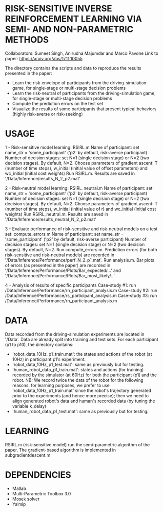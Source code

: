 # RISK-SENSITIVE INVERSE REINFORCEMENT LEARNING VIA SEMI- AND NON-PARAMETRIC METHODS 
Collaborators: Sumeet Singh, Anirudha Majumdar and Marco Pavone
Link to paper: https://arxiv.org/abs/1711.10055

The directory contains the scripts and data to reproduce the results presented in the paper:
- Learn the risk-envelope of participants from the driving-simulation game, for single-stage or multi-stage decision problems
- Learn the risk-neutral of participants from the driving-simulation game, for single-stage or multi-stage decision problems
- Compute the prediction errors on the test set
- Visualize the results of some participants that present typical behaviors (highly risk-averse or risk-seeking)


# USAGE

1 - Risk-sensitive model learning: RSIRL.m
	Name of participant: set name_str = 'some_participant' ('p2' by default, risk-averse participant)
	Number of decision stages: set N=1 (single decision stage) or N=2 (two decision stages). By default, N=2.
	Choose parameters of gradient ascent: T (number of time steps), w_initial (initial value of offset parameters) and wc_initial (initial cost weights) 
	Run RSIRL.m. Results are saved in '/Data/Inference/results_N_2_p2.mat'

2 - Risk-neutral model learning: RSIRL_neutral.m
	Name of participant: set name_str = 'some_participant' ('p2' by default, risk-averse participant)
	Number of decision stages: set N=1 (single decision stage) or N=2 (two decision stages). By default, N=2.
	Choose parameters of gradient ascent: T (number of time steps), w_initial (initial value of r) and wc_initial (initial cost weights) 
	Run RSIRL_neutral.m. Results are saved in '/Data/Inference/results_neutral_N_2_p2.mat'

3 - Evaluate performance of risk-sensitive and risk-neutral models on a test set: compute_errors.m
	Name of participant: set name_str = 'some_participant' ('p2' by default, risk-averse participant)
	Number of decision stages: set N=1 (single decision stage) or N=2 (two decision stages). By default, N=2.
	Run compute_errors.m. Prediction errors (for both risk-sensitive and risk-neutral models) are recorded in '/Data/Inference/Performance/perf_N_2_p1.mat'.
	Run analysis.m. Bar plots of errors (as presented in the paper) are recorded in '/Data/Inference/Performance/Plots/Bar_expected/...' and '/Data/Inference/Performance/Plots/Bar_most_likely/...'

4 - Analysis of results of specific participants
	Case-study #1: run /Data/Inference/Performance/rn_participant_analysis.m
	Case-study #2: run /Data/Inference/Performance/rs_participant_analysis.m
	Case-study #3: run /Data/Inference/Performance/rn_participant_analysis.m


# DATA

Data recorded from the driving-simulation experiments are located in '/Data'. Data are already split into training and test sets.
For each participant (p1 to p10), the directory contains:
- 'robot_data_10Hz_p1_train.mat': the states and actions of the robot (at 10Hz) in participant p1's experiment.
- 'robot_data_10Hz_p1_test.mat': same as previously but for testing.
- 'human_robot_data_p1_train.mat': states and actions (for training) recorded by the simulator (at 60Hz) for both the participant (p1) and the robot. 
NB: We record twice the data of the robot for the following reasons: for learning purposes, we prefer to use 'robot_data_10Hz_p1_train.mat' since the robot's trajectory generated prior to the experiments (and hence more precise); then we need to align generated robot's data and human's recorded data (by tuning the variable k_delay)
- 'human_robot_data_p1_test.mat': same as previously but for testing.

# LEARNING

RSIRL.m (risk-sensitive model) run the semi-parametric algorithm of the paper. 
The gradient-based algorithm is implemented in subgradientdescent.m


# DEPENDENCIES

- Matlab
- Multi-Parametric Toolbox 3.0
- Mosek solver
- Yalmip 
